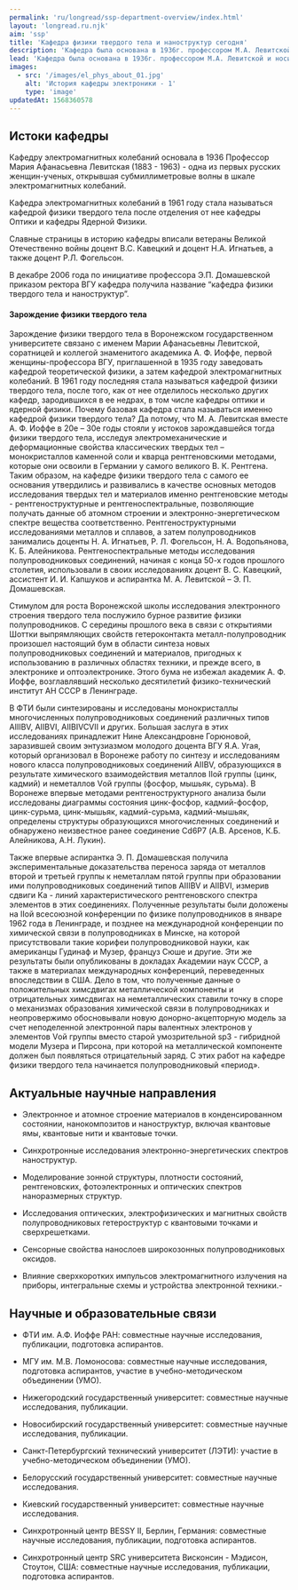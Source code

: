 ```yaml
---
permalink: 'ru/longread/ssp-department-overview/index.html'
layout: 'longread.ru.njk'
aim: 'ssp'
title: 'Кафедра физики твердого тела и наноструктур сегодня'
description: 'Кафедра была основана в 1936г. профессором М.А. Левитской...'
lead: 'Кафедра была основана в 1936г. профессором М.А. Левитской и носила название Кафедры электромагнитных колебаний. В 1961г. после отделения кафедры Оптики и кафедры Ядерной физики стала носить название кафедры физики твердого тела.'
images:
  - src: '/images/el_phys_about_01.jpg'
    alt: 'История кафедры электроники - 1'
    type: 'image'
updatedAt: 1568360578
---
```

Истоки кафедры
--------------

Кафедру электромагнитных колебаний основала в 1936 Профессор Мария Афанасьевна Левитская (1883 - 1963) - одна из первых русских женщин-ученых, открывшая субмиллиметровые волны в шкале электромагнитных колебаний.

Кафедра электромагнитных колебаний в 1961 году стала называться кафедрой физики твердого тела после отделения от нее кафедры Оптики и кафедры Ядерной Физики.

Славные страницы в историю кафедры вписали ветераны Великой Отечественно войны доцент В.С. Кавецкий и доцент Н.А. Игнатьев, а также доцент Р.Л. Фогельсон.

В декабре 2006 года по инициативе профессора Э.П. Домашевской приказом ректора ВГУ кафедра получила название “кафедра физики твердого тела и наноструктур”.

#### Зарождение физики твердого тела

Зарождение физики твердого тела в Воронежском государственном университете связано с именем Марии Афанасьевны Левитской, соратницей и коллегой знаменитого академика А. Ф. Иоффе, первой женщины-профессора ВГУ, приглашенной в 1935 году заведовать кафедрой теоретической физики, а затем кафедрой электромагнитных колебаний. В 1961 году последняя стала называться кафедрой физики твердого тела, после того, как от нее отделилось несколько других кафедр, зародившихся в ее недрах, в том числе кафедры оптики и ядерной физики. Почему базовая кафедра стала называться именно кафедрой физики твердого тела? Да потому, что М. А. Левитская вместе А. Ф. Иоффе в 20е – 30е годы стояли у истоков зарождавшейся тогда физики твердого тела, исследуя электромеханические и деформационные свойства классических твердых тел – монокристаллов каменной соли и кварца рентгеновскими методами, которые они освоили в Германии у самого великого В. К. Рентгена. Таким образом, на кафедре физики твердого тела с самого ее основания утвердились и развивались в качестве основных методов исследования твердых тел и материалов именно рентгеновские методы - рентгеноструктурные и рентгеноспектральные, позволяющие получать данные об атомном строении и электронно-энергетическом спектре вещества соответственно. Рентгеноструктурными исследованиями металлов и сплавов, а затем полупроводников занимались доценты Н. А. Игнатьев, Р. Л. Фогельсон, Н. А. Водопьянова, К. Б. Алейникова. Рентгеноспектральные методы исследования полупроводниковых соединений, начиная с конца 50-х годов прошлого столетия, использовали в своих исследованиях доцент В. С. Кавецкий, ассистент И. И. Капшуков и аспирантка М. А. Левитской – Э. П. Домашевская.

Стимулом для роста Воронежской школы исследования электронного строения твердого тела послужило бурное развитие физики полупроводников. С середины прошлого века в связи с открытиями Шоттки выпрямляющих свойств гетероконтакта металл-полупроводник произошел настоящий бум в области синтеза новых полупроводниковых соединений и материалов, пригодных к использованию в различных областях техники, и прежде всего, в электронике и оптоэлектронике. Этого бума не избежал академик А. Ф. Иоффе, возглавлявший несколько десятилетий физико-технический институт АН СССР в Ленинграде.

В ФТИ были синтезированы и исследованы монокристаллы многочисленных полупроводниковых соединений различных типов AIIIBV, AIIBVI, AIIBIVCVII и других. Большая заслуга в этих исследованиях принадлежит Нине Александровне Горюновой, заразившей своим энтузиазмом молодого доцента ВГУ Я.А. Угая, который организовал в Воронеже работу по синтезу и исследованиям нового класса полупроводниковых соединений AIIBV, образующихся в результате химического взаимодействия металлов IIой группы (цинк, кадмий) и неметаллов Vой группы (фосфор, мышьяк, сурьма). В Воронеже впервые методами рентгеноструктурного анализа были исследованы диаграммы состояния цинк-фосфор, кадмий-фосфор, цинк-сурьма, цинк-мышьяк, кадмий-сурьма, кадмий-мышьяк, определены структуры образующихся многочисленных соединений и обнаружено неизвестное ранее соединение Cd6P7 (А.В. Арсенов, К.Б. Алейникова, А.Н. Лукин).

Также впервые аспирантка Э. П. Домашевская получила экспериментальные доказательства переноса заряда от металлов второй и третьей группы к неметаллам пятой группы при образовании ими полупроводниковых соединений типов AIIIBV и AIIBVI, измерив сдвиги Ka - линий характеристического рентгеновского спектра элементов в этих соединениях. Полученные результаты были доложены на IIой всесоюзной конференции по физике полупроводников в январе 1962 года в Ленинграде, и позднее на международной конференции по химической связи в полупроводниках в Минске, на которой присутствовали такие корифеи полупроводниковой науки, как американцы Гудинаф и Музер, француз Сюше и другие. Эти же результаты были опубликованы в докладах Академии наук СССР, а также в материалах международных конференций, переведенных впоследствии в США. Дело в том, что полученные данные о положительных химсдвигах металлической компоненты и отрицательных химсдвигах на неметаллических ставили точку в споре о механизмах образования химической связи в полупроводниках и неопровержимо обосновывали новую донорно-акцепторную модель за счет неподеленной электронной пары валентных электронов у элементов Vой группы вместо старой умозрительной sp3 - гибридной модели Музера и Пирсона, при которой на металлической компоненте должен был появляться отрицательный заряд. С этих работ на кафедре физики твердого тела начинается полупроводниковый «период».

Актуальные научные направления
------------------------------

- Электронное и атомное строение материалов в конденсированном состоянии, нанокомпозитов и наноструктур, включая квантовые ямы, квантовые нити и квантовые точки.

- Синхротронные исследования электронно-энергетических спектров наноструктур.

- Моделирование зонной структуры, плотности состояний, рентгеновских, фотоэлектронных и оптических спектров наноразмерных структур.

- Исследования оптических, электрофизических и магнитных свойств полупроводниковых гетероструктур с квантовыми точками и сверхрешетками.

- Cенсорные свойства нанослоев широкозонных полупроводниковых оксидов.

- Влияние сверхкоротких импульсов электромагнитного излучения на приборы, интегральные схемы и устройства электронной техники.-


Научные и образовательные связи
-------------------------------

- ФТИ им. А.Ф. Иоффе РАН: совместные научные исследования, публикации, подготовка аспирантов.

- МГУ им. М.В. Ломоносова: совместные научные исследования, подготовка аспирантов, участие в учебно-методическом объединении (УМО).

- Нижегородский государственный университет: совместные научные исследования, публикации.

- Новосибирский государственный университет: совместные научные исследования, публикации.

- Санкт-Петербургский технический университет (ЛЭТИ): участие в учебно-методическом объединении (УМО).

- Белорусский государственный университет: совместные научные исследования.

- Киевский государственный университет: совместные научные исследования.

- Синхротронный центр BESSY II, Берлин, Германия: совместные научные исследования, публикации, подготовка аспирантов.

- Синхротронный центр SRC университета Висконсин - Мэдисон, Стоутон, США: совместные научные исследования, публикации, подготовка аспирантов.
